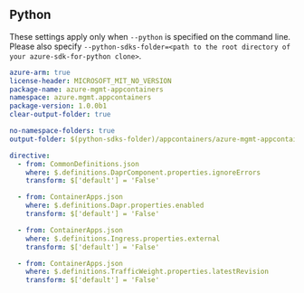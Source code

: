 ## Python

These settings apply only when `--python` is specified on the command line.
Please also specify `--python-sdks-folder=<path to the root directory of your azure-sdk-for-python clone>`.

``` yaml $(python)
azure-arm: true
license-header: MICROSOFT_MIT_NO_VERSION
package-name: azure-mgmt-appcontainers
namespace: azure.mgmt.appcontainers
package-version: 1.0.0b1
clear-output-folder: true
```

``` yaml $(python)
no-namespace-folders: true
output-folder: $(python-sdks-folder)/appcontainers/azure-mgmt-appcontainers/azure/mgmt/appcontainers
```

``` yaml $(python)
directive:
  - from: CommonDefinitions.json
    where: $.definitions.DaprComponent.properties.ignoreErrors
    transform: $['default'] = 'False'

  - from: ContainerApps.json
    where: $.definitions.Dapr.properties.enabled
    transform: $['default'] = 'False'

  - from: ContainerApps.json
    where: $.definitions.Ingress.properties.external
    transform: $['default'] = 'False'

  - from: ContainerApps.json
    where: $.definitions.TrafficWeight.properties.latestRevision
    transform: $['default'] = 'False'
```